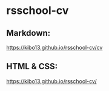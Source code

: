 # rsschool-cv

## Markdown:

https://kibo13.github.io/rsschool-cv/cv

## HTML & CSS:

https://kibo13.github.io/rsschool-cv/

